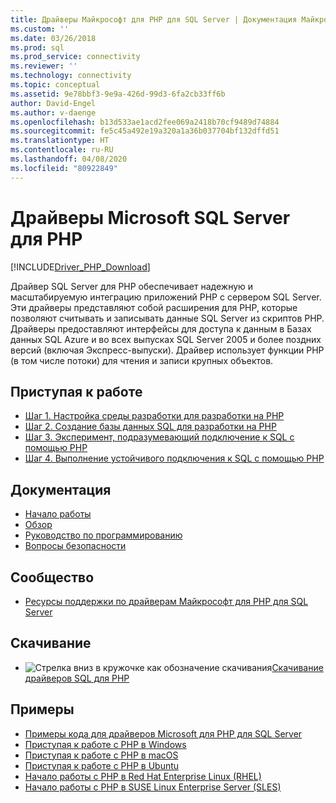```yaml
---
title: Драйверы Майкрософт для PHP для SQL Server | Документация Майкрософт
ms.custom: ''
ms.date: 03/26/2018
ms.prod: sql
ms.prod_service: connectivity
ms.reviewer: ''
ms.technology: connectivity
ms.topic: conceptual
ms.assetid: 9e78bbf3-9e9a-426d-99d3-6fa2cb33ff6b
author: David-Engel
ms.author: v-daenge
ms.openlocfilehash: b13d533ae1acd2fee069a2418b70cf9489d74884
ms.sourcegitcommit: fe5c45a492e19a320a1a36b037704bf132dffd51
ms.translationtype: HT
ms.contentlocale: ru-RU
ms.lasthandoff: 04/08/2020
ms.locfileid: "80922849"
---
```

# <a name="microsoft-drivers-for-php-for-sql-server"></a>Драйверы Microsoft SQL Server для PHP

[!INCLUDE[Driver_PHP_Download](../../includes/driver_php_download.md)]

Драйвер SQL Server для PHP обеспечивает надежную и масштабируемую интеграцию приложений PHP с сервером SQL Server. Эти драйверы представляют собой расширения для PHP, которые позволяют считывать и записывать данные SQL Server из скриптов PHP. Драйверы предоставляют интерфейсы для доступа к данным в Базах данных SQL Azure и во всех выпусках SQL Server 2005 и более поздних версий (включая Экспресс-выпуски). Драйвер использует функции PHP (в том числе потоки) для чтения и записи крупных объектов.  
  
## <a name="getting-started"></a>Приступая к работе  
* [Шаг 1. Настройка среды разработки для разработки на PHP](step-1-configure-development-environment-for-php-development.md)  
* [Шаг 2. Создание базы данных SQL для разработки на PHP](step-2-create-a-sql-database-for-php-development.md)  
* [Шаг 3. Эксперимент, подразумевающий подключение к SQL с помощью PHP](step-3-proof-of-concept-connecting-to-sql-using-php.md)  
* [Шаг 4. Выполнение устойчивого подключения к SQL с помощью PHP](step-4-connect-resiliently-to-sql-with-php.md)  
  
## <a name="documentation"></a>Документация  
* [Начало работы](getting-started-with-the-php-sql-driver.md)
* [Обзор](overview-of-the-php-sql-driver.md)
* [Руководство по программированию](programming-guide-for-php-sql-driver.md) 
* [Вопросы безопасности](security-considerations-for-php-sql-driver.md)
  
## <a name="community"></a>Сообщество  
* [Ресурсы поддержки по драйверам Майкрософт для PHP для SQL Server](support-resources-for-the-php-sql-driver.md)
  
## <a name="download"></a>Скачивание  
* ![Стрелка вниз в кружочке как обозначение скачивания](../../ssms/media/download-icon.png)[Скачивание драйверов SQL для PHP](download-drivers-php-sql-server.md)
  
## <a name="samples"></a>Примеры  
* [Примеры кода для драйверов Microsoft для PHP для SQL Server](code-samples-for-php-sql-driver.md)
* [Приступая к работе с PHP в Windows](https://www.microsoft.com/sql-server/developer-get-started/php/windows/)
* [Приступая к работе с PHP в macOS](https://www.microsoft.com/sql-server/developer-get-started/php/mac/)
* [Приступая к работе с PHP в Ubuntu](https://www.microsoft.com/sql-server/developer-get-started/php/ubuntu/)
* [Начало работы с PHP в Red Hat Enterprise Linux (RHEL)](https://www.microsoft.com/sql-server/developer-get-started/php/rhel/)
* [Начало работы с PHP в SUSE Linux Enterprise Server (SLES)](https://www.microsoft.com/sql-server/developer-get-started/php/sles/)
